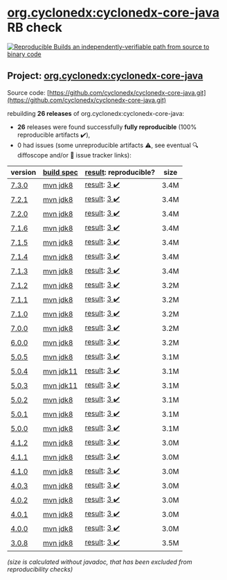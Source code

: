 [org.cyclonedx:cyclonedx-core-java](https://search.maven.org/artifact/org.cyclonedx/cyclonedx-core-java/) RB check
=======

[![Reproducible Builds](https://reproducible-builds.org/images/logos/rb.svg) an independently-verifiable path from source to binary code](https://reproducible-builds.org/)

## Project: [org.cyclonedx:cyclonedx-core-java](https://search.maven.org/artifact/org.cyclonedx/cyclonedx-core-java/)

Source code: [https://github.com/cyclonedx/cyclonedx-core-java.git](https://github.com/cyclonedx/cyclonedx-core-java.git)

rebuilding **26 releases** of org.cyclonedx:cyclonedx-core-java:
- **26** releases were found successfully **fully reproducible** (100% reproducible artifacts :heavy_check_mark:),
- 0 had issues (some unreproducible artifacts :warning:, see eventual :mag: diffoscope and/or :memo: issue tracker links):

| version | [build spec](/BUILDSPEC.md) | [result](https://reproducible-builds.org/docs/jvm/): reproducible? | size |
| -- | --------- | ------ | -- |
| [7.3.0](https://search.maven.org/artifact/org.cyclonedx/cyclonedx-core-java/7.3.0/pom) | [mvn jdk8](cyclonedx-core-java-7.3.0.buildspec) | [result](cyclonedx-core-java-7.3.0.buildinfo): [3 :heavy_check_mark: ](cyclonedx-core-java-7.3.0.buildcompare) | 3.4M |
| [7.2.1](https://search.maven.org/artifact/org.cyclonedx/cyclonedx-core-java/7.2.1/pom) | [mvn jdk8](cyclonedx-core-java-7.2.1.buildspec) | [result](cyclonedx-core-java-7.2.1.buildinfo): [3 :heavy_check_mark: ](cyclonedx-core-java-7.2.1.buildcompare) | 3.4M |
| [7.2.0](https://search.maven.org/artifact/org.cyclonedx/cyclonedx-core-java/7.2.0/pom) | [mvn jdk8](cyclonedx-core-java-7.2.0.buildspec) | [result](cyclonedx-core-java-7.2.0.buildinfo): [3 :heavy_check_mark: ](cyclonedx-core-java-7.2.0.buildcompare) | 3.4M |
| [7.1.6](https://search.maven.org/artifact/org.cyclonedx/cyclonedx-core-java/7.1.6/pom) | [mvn jdk8](cyclonedx-core-java-7.1.6.buildspec) | [result](cyclonedx-core-java-7.1.6.buildinfo): [3 :heavy_check_mark: ](cyclonedx-core-java-7.1.6.buildcompare) | 3.4M |
| [7.1.5](https://search.maven.org/artifact/org.cyclonedx/cyclonedx-core-java/7.1.5/pom) | [mvn jdk8](cyclonedx-core-java-7.1.5.buildspec) | [result](cyclonedx-core-java-7.1.5.buildinfo): [3 :heavy_check_mark: ](cyclonedx-core-java-7.1.5.buildcompare) | 3.4M |
| [7.1.4](https://search.maven.org/artifact/org.cyclonedx/cyclonedx-core-java/7.1.4/pom) | [mvn jdk8](cyclonedx-core-java-7.1.4.buildspec) | [result](cyclonedx-core-java-7.1.4.buildinfo): [3 :heavy_check_mark: ](cyclonedx-core-java-7.1.4.buildcompare) | 3.4M |
| [7.1.3](https://search.maven.org/artifact/org.cyclonedx/cyclonedx-core-java/7.1.3/pom) | [mvn jdk8](cyclonedx-core-java-7.1.3.buildspec) | [result](cyclonedx-core-java-7.1.3.buildinfo): [3 :heavy_check_mark: ](cyclonedx-core-java-7.1.3.buildcompare) | 3.4M |
| [7.1.2](https://search.maven.org/artifact/org.cyclonedx/cyclonedx-core-java/7.1.2/pom) | [mvn jdk8](cyclonedx-core-java-7.1.2.buildspec) | [result](cyclonedx-core-java-7.1.2.buildinfo): [3 :heavy_check_mark: ](cyclonedx-core-java-7.1.2.buildcompare) | 3.2M |
| [7.1.1](https://search.maven.org/artifact/org.cyclonedx/cyclonedx-core-java/7.1.1/pom) | [mvn jdk8](cyclonedx-core-java-7.1.1.buildspec) | [result](cyclonedx-core-java-7.1.1.buildinfo): [3 :heavy_check_mark: ](cyclonedx-core-java-7.1.1.buildcompare) | 3.2M |
| [7.1.0](https://search.maven.org/artifact/org.cyclonedx/cyclonedx-core-java/7.1.0/pom) | [mvn jdk8](cyclonedx-core-java-7.1.0.buildspec) | [result](cyclonedx-core-java-7.1.0.buildinfo): [3 :heavy_check_mark: ](cyclonedx-core-java-7.1.0.buildcompare) | 3.2M |
| [7.0.0](https://search.maven.org/artifact/org.cyclonedx/cyclonedx-core-java/7.0.0/pom) | [mvn jdk8](cyclonedx-core-java-7.0.0.buildspec) | [result](cyclonedx-core-java-7.0.0.buildinfo): [3 :heavy_check_mark: ](cyclonedx-core-java-7.0.0.buildcompare) | 3.2M |
| [6.0.0](https://search.maven.org/artifact/org.cyclonedx/cyclonedx-core-java/6.0.0/pom) | [mvn jdk8](cyclonedx-core-java-6.0.0.buildspec) | [result](cyclonedx-core-java-6.0.0.buildinfo): [3 :heavy_check_mark: ](cyclonedx-core-java-6.0.0.buildcompare) | 3.2M |
| [5.0.5](https://search.maven.org/artifact/org.cyclonedx/cyclonedx-core-java/5.0.5/pom) | [mvn jdk8](cyclonedx-core-java-5.0.5.buildspec) | [result](cyclonedx-core-java-5.0.5.buildinfo): [3 :heavy_check_mark: ](cyclonedx-core-java-5.0.5.buildcompare) | 3.1M |
| [5.0.4](https://search.maven.org/artifact/org.cyclonedx/cyclonedx-core-java/5.0.4/pom) | [mvn jdk11](cyclonedx-core-java-5.0.4.buildspec) | [result](cyclonedx-core-java-5.0.4.buildinfo): [3 :heavy_check_mark: ](cyclonedx-core-java-5.0.4.buildcompare) | 3.1M |
| [5.0.3](https://search.maven.org/artifact/org.cyclonedx/cyclonedx-core-java/5.0.3/pom) | [mvn jdk11](cyclonedx-core-java-5.0.3.buildspec) | [result](cyclonedx-core-java-5.0.3.buildinfo): [3 :heavy_check_mark: ](cyclonedx-core-java-5.0.3.buildcompare) | 3.1M |
| [5.0.2](https://search.maven.org/artifact/org.cyclonedx/cyclonedx-core-java/5.0.2/pom) | [mvn jdk8](cyclonedx-core-java-5.0.2.buildspec) | [result](cyclonedx-core-java-5.0.2.buildinfo): [3 :heavy_check_mark: ](cyclonedx-core-java-5.0.2.buildcompare) | 3.1M |
| [5.0.1](https://search.maven.org/artifact/org.cyclonedx/cyclonedx-core-java/5.0.1/pom) | [mvn jdk8](cyclonedx-core-java-5.0.1.buildspec) | [result](cyclonedx-core-java-5.0.1.buildinfo): [3 :heavy_check_mark: ](cyclonedx-core-java-5.0.1.buildcompare) | 3.1M |
| [5.0.0](https://search.maven.org/artifact/org.cyclonedx/cyclonedx-core-java/5.0.0/pom) | [mvn jdk8](cyclonedx-core-java-5.0.0.buildspec) | [result](cyclonedx-core-java-5.0.0.buildinfo): [3 :heavy_check_mark: ](cyclonedx-core-java-5.0.0.buildcompare) | 3.1M |
| [4.1.2](https://search.maven.org/artifact/org.cyclonedx/cyclonedx-core-java/4.1.2/pom) | [mvn jdk8](cyclonedx-core-java-4.1.2.buildspec) | [result](cyclonedx-core-java-4.1.2.buildinfo): [3 :heavy_check_mark: ](cyclonedx-core-java-4.1.2.buildcompare) | 3.0M |
| [4.1.1](https://search.maven.org/artifact/org.cyclonedx/cyclonedx-core-java/4.1.1/pom) | [mvn jdk8](cyclonedx-core-java-4.1.1.buildspec) | [result](cyclonedx-core-java-4.1.1.buildinfo): [3 :heavy_check_mark: ](cyclonedx-core-java-4.1.1.buildcompare) | 3.0M |
| [4.1.0](https://search.maven.org/artifact/org.cyclonedx/cyclonedx-core-java/4.1.0/pom) | [mvn jdk8](cyclonedx-core-java-4.1.0.buildspec) | [result](cyclonedx-core-java-4.1.0.buildinfo): [3 :heavy_check_mark: ](cyclonedx-core-java-4.1.0.buildcompare) | 3.0M |
| [4.0.3](https://search.maven.org/artifact/org.cyclonedx/cyclonedx-core-java/4.0.3/pom) | [mvn jdk8](cyclonedx-core-java-4.0.3.buildspec) | [result](cyclonedx-core-java-4.0.3.buildinfo): [3 :heavy_check_mark: ](cyclonedx-core-java-4.0.3.buildcompare) | 3.0M |
| [4.0.2](https://search.maven.org/artifact/org.cyclonedx/cyclonedx-core-java/4.0.2/pom) | [mvn jdk8](cyclonedx-core-java-4.0.2.buildspec) | [result](cyclonedx-core-java-4.0.2.buildinfo): [3 :heavy_check_mark: ](cyclonedx-core-java-4.0.2.buildcompare) | 3.0M |
| [4.0.1](https://search.maven.org/artifact/org.cyclonedx/cyclonedx-core-java/4.0.1/pom) | [mvn jdk8](cyclonedx-core-java-4.0.1.buildspec) | [result](cyclonedx-core-java-4.0.1.buildinfo): [3 :heavy_check_mark: ](cyclonedx-core-java-4.0.1.buildcompare) | 3.0M |
| [4.0.0](https://search.maven.org/artifact/org.cyclonedx/cyclonedx-core-java/4.0.0/pom) | [mvn jdk8](cyclonedx-core-java-4.0.0.buildspec) | [result](cyclonedx-core-java-4.0.0.buildinfo): [3 :heavy_check_mark: ](cyclonedx-core-java-4.0.0.buildcompare) | 3.0M |
| [3.0.8](https://search.maven.org/artifact/org.cyclonedx/cyclonedx-core-java/3.0.8/pom) | [mvn jdk8](cyclonedx-core-java-3.0.8.buildspec) | [result](cyclonedx-core-java-3.0.8.buildinfo): [3 :heavy_check_mark: ](cyclonedx-core-java-3.0.8.buildcompare) | 3.5M |

<i>(size is calculated without javadoc, that has been excluded from reproducibility checks)</i>
